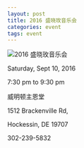 ```yaml
---
layout: post 
title: 2016 盛晓玫音乐会 
categories: event
tags: event 
---
```


![2016 盛晓玫音乐会 ]({{site.media_url}}/event/2016/2016-09-clay-music-poster.png)

Saturday, Sept 10, 2016

7:30 pm to 9:30 pm

威明顿主恩堂

1512 Brackenville Rd, 

Hockessin, DE 19707

302-239-5832


